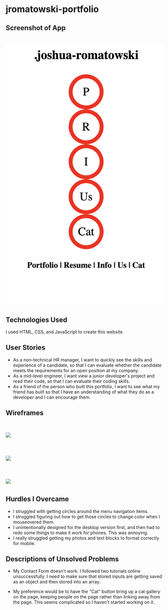 # jromatowski-portfolio
<!-- 
A README.md file that includes the following sections:
 An embedded screenshot of the app
 List of the Technologies used
 Installation instructions
 Your User stories – who are your users, what do they want and why?
 Your Wireframes – sketches of major views / interfaces in your application
 Descriptions of any Unsolved problems or major hurdles you had to overcome -->

 ## Screenshot of App

# ![](/screenshot-of-app.png)

## Technologies Used

I used HTML, CSS, and JavaScript to create this website.

## User Stories

- As a non-technical HR manager, I want to quickly see the skills and experience of a candidate, so that I can evaluate whether the candidate meets the requirements for an open position at my company.
- As a mid-level engineer, I want view a junior developer's project and read their code, so that I can evaluate their coding skills.
- As a friend of the person who built this portfolio, I want to see what my friend has built so that I have an understanding of what they do as a developer and I can encourage them.

## Wireframes

# ![](../extras/wirefram1.jpg)
# ![](../extras/wirefram2.jpg)
# ![](../extras/wirefram3.jpg)

## Hurdles I Overcame

- I struggled with getting circles around the menu navigation items.  
- I struggled figuring out how to get those circles to change color when I mouseovered them.
- I unintentionally designed for the desktop version first, and then had to redo some things to make it work for phones.  This was annoying.  
- I really struggled getting my photos and text blocks to format correctly for mobile.  

## Descriptions of Unsolved Problems 

- My Contact Form doesn't work.  I followed two tutorials online unsuccessfully.  I need to make sure that stored inputs are getting saved as an object and then stored into an array.  

- My preference would be to have the "Cat" button bring up a cat gallery on the page, keeping people on the page rather than linking away from the page.  This seems complicated so I haven't started working on it.


